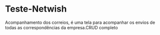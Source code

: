 # Teste-Netwish
Acompanhamento dos correios, é uma tela para acompanhar os envios de todas as correspondências da empresa.CRUD completo
